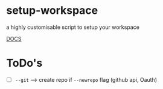 # setup-workspace

a highly customisable script to setup your workspace

[DOCS](https://github.com/xNaCly/setup-workspace/blob/master/docs/)

# ToDo's

-   [ ] `--git` --> create repo if `--newrepo` flag (github api, Oauth)

